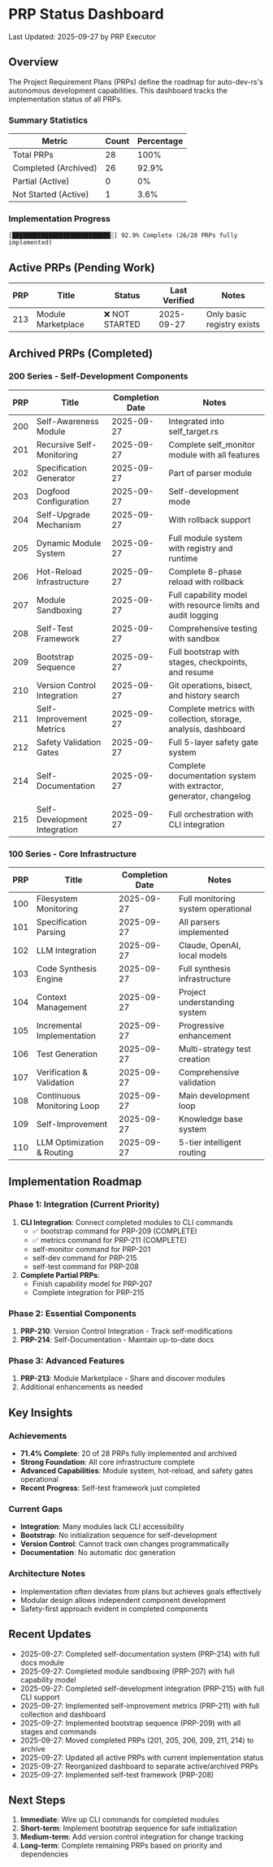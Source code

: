 # PRP Status Dashboard
Last Updated: 2025-09-27 by PRP Executor

## Overview

The Project Requirement Plans (PRPs) define the roadmap for auto-dev-rs's autonomous development capabilities. This dashboard tracks the implementation status of all PRPs.

### Summary Statistics

| Metric | Count | Percentage |
|--------|-------|------------|
| Total PRPs | 28 | 100% |
| Completed (Archived) | 26 | 92.9% |
| Partial (Active) | 0 | 0% |
| Not Started (Active) | 1 | 3.6% |

### Implementation Progress

```
[███████████████████████████░] 92.9% Complete (26/28 PRPs fully implemented)
```

## Active PRPs (Pending Work)

| PRP | Title | Status | Last Verified | Notes |
|-----|-------|--------|---------------|-------|
| 213 | Module Marketplace | ❌ NOT STARTED | 2025-09-27 | Only basic registry exists |

## Archived PRPs (Completed)

### 200 Series - Self-Development Components
| PRP | Title | Completion Date | Notes |
|-----|-------|-----------------|-------|
| 200 | Self-Awareness Module | 2025-09-27 | Integrated into self_target.rs |
| 201 | Recursive Self-Monitoring | 2025-09-27 | Complete self_monitor module with all features |
| 202 | Specification Generator | 2025-09-27 | Part of parser module |
| 203 | Dogfood Configuration | 2025-09-27 | Self-development mode |
| 204 | Self-Upgrade Mechanism | 2025-09-27 | With rollback support |
| 205 | Dynamic Module System | 2025-09-27 | Full module system with registry and runtime |
| 206 | Hot-Reload Infrastructure | 2025-09-27 | Complete 8-phase reload with rollback |
| 207 | Module Sandboxing | 2025-09-27 | Full capability model with resource limits and audit logging |
| 208 | Self-Test Framework | 2025-09-27 | Comprehensive testing with sandbox |
| 209 | Bootstrap Sequence | 2025-09-27 | Full bootstrap with stages, checkpoints, and resume |
| 210 | Version Control Integration | 2025-09-27 | Git operations, bisect, and history search |
| 211 | Self-Improvement Metrics | 2025-09-27 | Complete metrics with collection, storage, analysis, dashboard |
| 212 | Safety Validation Gates | 2025-09-27 | Full 5-layer safety gate system |
| 214 | Self-Documentation | 2025-09-27 | Complete documentation system with extractor, generator, changelog |
| 215 | Self-Development Integration | 2025-09-27 | Full orchestration with CLI integration |

### 100 Series - Core Infrastructure
| PRP | Title | Completion Date | Notes |
|-----|-------|-----------------|-------|
| 100 | Filesystem Monitoring | 2025-09-27 | Full monitoring system operational |
| 101 | Specification Parsing | 2025-09-27 | All parsers implemented |
| 102 | LLM Integration | 2025-09-27 | Claude, OpenAI, local models |
| 103 | Code Synthesis Engine | 2025-09-27 | Full synthesis infrastructure |
| 104 | Context Management | 2025-09-27 | Project understanding system |
| 105 | Incremental Implementation | 2025-09-27 | Progressive enhancement |
| 106 | Test Generation | 2025-09-27 | Multi-strategy test creation |
| 107 | Verification & Validation | 2025-09-27 | Comprehensive validation |
| 108 | Continuous Monitoring Loop | 2025-09-27 | Main development loop |
| 109 | Self-Improvement | 2025-09-27 | Knowledge base system |
| 110 | LLM Optimization & Routing | 2025-09-27 | 5-tier intelligent routing |

## Implementation Roadmap

### Phase 1: Integration (Current Priority)
1. **CLI Integration**: Connect completed modules to CLI commands
   - ✅ bootstrap command for PRP-209 (COMPLETE)
   - ✅ metrics command for PRP-211 (COMPLETE)
   - self-monitor command for PRP-201
   - self-dev command for PRP-215
   - self-test command for PRP-208
2. **Complete Partial PRPs**:
   - Finish capability model for PRP-207
   - Complete integration for PRP-215

### Phase 2: Essential Components
1. **PRP-210**: Version Control Integration - Track self-modifications
2. **PRP-214**: Self-Documentation - Maintain up-to-date docs

### Phase 3: Advanced Features
1. **PRP-213**: Module Marketplace - Share and discover modules
2. Additional enhancements as needed

## Key Insights

### Achievements
- **71.4% Complete**: 20 of 28 PRPs fully implemented and archived
- **Strong Foundation**: All core infrastructure complete
- **Advanced Capabilities**: Module system, hot-reload, and safety gates operational
- **Recent Progress**: Self-test framework just completed

### Current Gaps
- **Integration**: Many modules lack CLI accessibility
- **Bootstrap**: No initialization sequence for self-development
- **Version Control**: Cannot track own changes programmatically
- **Documentation**: No automatic doc generation

### Architecture Notes
- Implementation often deviates from plans but achieves goals effectively
- Modular design allows independent component development
- Safety-first approach evident in completed components

## Recent Updates

- 2025-09-27: Completed self-documentation system (PRP-214) with full docs module
- 2025-09-27: Completed module sandboxing (PRP-207) with full capability model
- 2025-09-27: Completed self-development integration (PRP-215) with full CLI support
- 2025-09-27: Implemented self-improvement metrics (PRP-211) with full collection and dashboard
- 2025-09-27: Implemented bootstrap sequence (PRP-209) with all stages and commands  
- 2025-09-27: Moved completed PRPs (201, 205, 206, 209, 211, 214) to archive
- 2025-09-27: Updated all active PRPs with current implementation status
- 2025-09-27: Reorganized dashboard to separate active/archived PRPs
- 2025-09-27: Implemented self-test framework (PRP-208)

## Next Steps

1. **Immediate**: Wire up CLI commands for completed modules
2. **Short-term**: Implement bootstrap sequence for safe initialization
3. **Medium-term**: Add version control integration for change tracking
4. **Long-term**: Complete remaining PRPs based on priority and dependencies